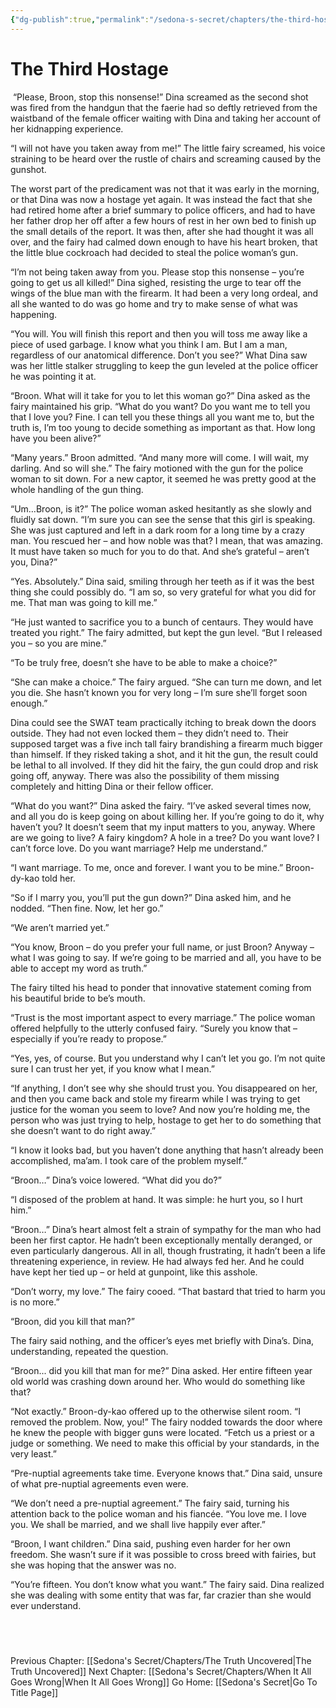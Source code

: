 ```yaml
---
{"dg-publish":true,"permalink":"/sedona-s-secret/chapters/the-third-hostage/"}
---
```


# The Third Hostage

 “Please, Broon, stop this nonsense!” Dina screamed as the second shot was fired from the handgun that the faerie had so deftly retrieved from the waistband of the female officer waiting with Dina and taking her account of her kidnapping experience.

“I will not have you taken away from me!” The little fairy screamed, his voice straining to be heard over the rustle of chairs and screaming caused by the gunshot.

The worst part of the predicament was not that it was early in the morning, or that Dina was now a hostage yet again. It was instead the fact that she had retired home after a brief summary to police officers, and had to have her father drop her off after a few hours of rest in her own bed to finish up the small details of the report. It was then, after she had thought it was all over, and the fairy had calmed down enough to have his heart broken, that the little blue cockroach had decided to steal the police woman’s gun.

“I’m not being taken away from you. Please stop this nonsense – you’re going to get us all killed!” Dina sighed, resisting the urge to tear off the wings of the blue man with the firearm. It had been a very long ordeal, and all she wanted to do was go home and try to make sense of what was happening.

“You will. You will finish this report and then you will toss me away like a piece of used garbage. I know what you think I am. But I am a man, regardless of our anatomical difference. Don’t you see?” What Dina saw was her little stalker struggling to keep the gun leveled at the police officer he was pointing it at.

“Broon. What will it take for you to let this woman go?” Dina asked as the fairy maintained his grip. “What do you want? Do you want me to tell you that I love you? Fine. I can tell you these things all you want me to, but the truth is, I’m too young to decide something as important as that. How long have you been alive?”

“Many years.” Broon admitted. “And many more will come. I will wait, my darling. And so will she.” The fairy motioned with the gun for the police woman to sit down. For a new captor, it seemed he was pretty good at the whole handling of the gun thing.

“Um…Broon, is it?” The police woman asked hesitantly as she slowly and fluidly sat down. “I’m sure you can see the sense that this girl is speaking. She was just captured and left in a dark room for a long time by a crazy man. You rescued her – and how noble was that? I mean, that was amazing. It must have taken so much for you to do that. And she’s grateful – aren’t you, Dina?”

“Yes. Absolutely.” Dina said, smiling through her teeth as if it was the best thing she could possibly do. “I am so, so very grateful for what you did for me. That man was going to kill me.”

“He just wanted to sacrifice you to a bunch of centaurs. They would have treated you right.” The fairy admitted, but kept the gun level. “But I released you – so you are mine.”

“To be truly free, doesn’t she have to be able to make a choice?”

“She can make a choice.” The fairy argued. “She can turn me down, and let you die. She hasn’t known you for very long – I’m sure she’ll forget soon enough.”

Dina could see the SWAT team practically itching to break down the doors outside. They had not even locked them – they didn’t need to. Their supposed target was a five inch tall fairy brandishing a firearm much bigger than himself. If they risked taking a shot, and it hit the gun, the result could be lethal to all involved. If they did hit the fairy, the gun could drop and risk going off, anyway. There was also the possibility of them missing completely and hitting Dina or their fellow officer.

“What do you want?” Dina asked the fairy. “I’ve asked several times now, and all you do is keep going on about killing her. If you’re going to do it, why haven’t you? It doesn’t seem that my input matters to you, anyway. Where are we going to live? A fairy kingdom? A hole in a tree? Do you want love? I can’t force love. Do you want marriage? Help me understand.” 

“I want marriage. To me, once and forever. I want you to be mine.” Broon-dy-kao told her.

“So if I marry you, you’ll put the gun down?” Dina asked him, and he nodded. “Then fine. Now, let her go.”

“We aren’t married yet.”

“You know, Broon – do you prefer your full name, or just Broon? Anyway – what I was going to say. If we’re going to be married and all, you have to be able to accept my word as truth.”

The fairy tilted his head to ponder that innovative statement coming from his beautiful bride to be’s mouth.

“Trust is the most important aspect to every marriage.” The police woman offered helpfully to the utterly confused fairy. “Surely you know that – especially if you’re ready to propose.”

“Yes, yes, of course. But you understand why I can’t let you go. I’m not quite sure I can trust her yet, if you know what I mean.”

“If anything, I don’t see why she should trust you. You disappeared on her, and then you came back and stole my firearm while I was trying to get justice for the woman you seem to love? And now you’re holding me, the person who was just trying to help, hostage to get her to do something that she doesn’t want to do right away.”

“I know it looks bad, but you haven’t done anything that hasn’t already been accomplished, ma’am. I took care of the problem myself.”

“Broon…” Dina’s voice lowered. “What did you do?”

“I disposed of the problem at hand. It was simple: he hurt you, so I hurt him.”

“Broon…” Dina’s heart almost felt a strain of sympathy for the man who had been her first captor. He hadn’t been exceptionally mentally deranged, or even particularly dangerous. All in all, though frustrating, it hadn’t been a life threatening experience, in review. He had always fed her. And he could have kept her tied up – or held at gunpoint, like this asshole.

“Don’t worry, my love.” The fairy cooed. “That bastard that tried to harm you is no more.”

“Broon, did you kill that man?”

The fairy said nothing, and the officer’s eyes met briefly with Dina’s. Dina, understanding, repeated the question.

“Broon... did you kill that man for me?” Dina asked. Her entire fifteen year old world was crashing down around her. Who would do something like that?

“Not exactly.” Broon-dy-kao offered up to the otherwise silent room. “I removed the problem. Now, you!” The fairy nodded towards the door where he knew the people with bigger guns were located. “Fetch us a priest or a judge or something. We need to make this official by your standards, in the very least.”

“Pre-nuptial agreements take time. Everyone knows that.” Dina said, unsure of what pre-nuptial agreements even were.

“We don’t need a pre-nuptial agreement.” The fairy said, turning his attention back to the police woman and his fiancée. “You love me. I love you. We shall be married, and we shall live happily ever after.”

“Broon, I want children.” Dina said, pushing even harder for her own freedom. She wasn’t sure if it was possible to cross breed with fairies, but she was hoping that the answer was no.

“You’re fifteen. You don’t know what you want.” The fairy said. Dina realized she was dealing with some entity that was far, far crazier than she would ever understand.


  
---
Previous Chapter: [[Sedona's Secret/Chapters/The Truth Uncovered\|The Truth Uncovered]]
Next Chapter: [[Sedona's Secret/Chapters/When It All Goes Wrong\|When It All Goes Wrong]]
Go Home: [[Sedona's Secret\|Go To Title Page]]
  


